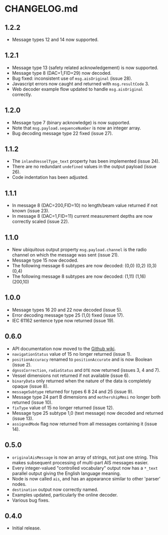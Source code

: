 # CHANGELOG.md
## 1.2.2
- Message types 12 and 14 now supported.

## 1.2.1
- Message type 13 (safety related acknowledgement) is now supported.
- Message type 8 (DAC=1,FID=29) now decoded.
- Bug fixed: inconsistent use of `msg.aisOriginal` (issue 28).
- Javascript errors now caught and returned with `msg.resultCode` 3.
- Web decoder example flow updated to handle `msg.aisOriginal` correctly.

## 1.2.0
- Message type 7 (binary acknowledge) is now supported.
- Note that `msg.payload.sequenceNumber` is now an integer array.
- Bug decoding message type 22 fixed (issue 27).

## 1.1.2
- The `inlandVesselType_text` property has been implemented (issue 24).
- There are no redundant `undefined` values in the output payload (issue 26).
- Code indentation has been adjusted.

## 1.1.1
- In message 8 (DAC=200,FID=10) no length/beam value returned if not known (issue 23).
- In message 8 (DAC=1,FID=11) current measurement depths are now correctly scaled (issue 22).

## 1.1.0
- New ubiquitous output property `msg.payload.channel` is the radio channel on which the message was sent (issue 21).
- Message type 15 now decoded.
- The following message 6 subtypes are now decoded: (0,0) (0,2) (0,3) (0,4)
- The following message 8 subtypes are now decoded: (1,11) (1,16) (200,10)

## 1.0.0
- Message types 16 20 and 22 now decoded (issue 5).
- Error decoding message type 25 (1,0) fixed (issue 17).
- IEC 61162 sentence type now returned (issue 19).

## 0.6.0
- API documentation now moved to the [Github wiki](https://github.com/chrisadie/node-red-contrib-ais-decoder/wiki).
- `navigationStatus` value of 15 no longer returned (issue 1).
- `positionAccuracy` renamed to `positionAccurate` and is now Boolean (issue 2).
- `dgnssCorrection`, `radioStatus` and `DTE` now returned (issues 3, 4 and 7).
- Vessel dimensions not returned if not available (issue 6).
- `binaryData` only returned when the nature of the data is completely opaque (issue 8).
- `messageSubtype` returned for types 6 8 24 and 25 (issue 9).
- Message type 24 part B dimensions and `mothershipMmsi` no longer both returned (issue 10).
- `fixType` value of 15 no longer returned (issue 12).
- Message type 25 subtype 1,0 (text message) now decoded and returned (issue 13).
- `assignedMode` flag now returned from all messages containing it (issue 14).


## 0.5.0
- `originalAisMessage` is now an array of strings, not just one string. This makes subsequent processing of multi-part AIS messages easier.
- Every integer-valued "controlled vocabulary" output now has a `*_text` parallel output giving the English language meaning.
- Node is now called `ais`, and has an appearance similar to other 'parser' nodes.
- `destination` output now correctly named.
- Examples updated, particularly the online decoder.
- Various bug fixes.



## 0.4.0

- Initial release.

